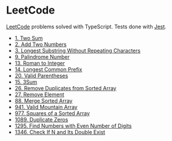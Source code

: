 # LeetCode

[LeetCode](https://leetcode.com/) problems solved with TypeScript. Tests done
with [Jest](https://jestjs.io/).

* [1. Two Sum](/Problems/1.%20Two%20Sum/)
* [2. Add Two Numbers](/Problems/2.%20Add%20Two%20Numbers/)
* [3. Longest Substring Without Repeating Characters](/Problems/3.%20Longest%20Substring%20Without%20Repeating%20Characters/)
* [9. Palindrome Number](/Problems/9.%20Palindrome%20Number/)
* [13. Roman to Integer](/Problems/13.%20Roman%20to%20Integer/)
* [14. Longest Common Prefix](/Problems/14.%20Longest%20Common%20Prefix/)
* [20. Valid Parentheses](/Problems/20.%20Valid%20Parentheses/)
* [15. 3Sum](/Problems/15.%203Sum/)
* [26. Remove Duplicates from Sorted Array](/Problems/26.%20Remove%20Duplicates%20from%20Sorted%20Array/)
* [27. Remove Element](/Problems/27.%20Remove%20Element/)
* [88. Merge Sorted Array](/Problems/88.%20Merge%20Sorted%20Array/)
* [941. Valid Mountain Array](/Problems/941.%20Valid%20Mountain%20Array/)
* [977. Squares of a Sorted Array](/Problems/977.%20Squares%20of%20a%20Sorted%20Array/)
* [1089. Duplicate Zeros](/Problems/1089.%20Duplicate%20Zeros/)
* [1295. Find Numbers with Even Number of Digits](/Problems/1295.%20Find%20Numbers%20with%20Even%20Number%20of%20Digits/)
* [1346. Check If N and Its Double Exist](/Problems/1346.%20Check%20If%20N%20and%20Its%20Double%20Exist/)
